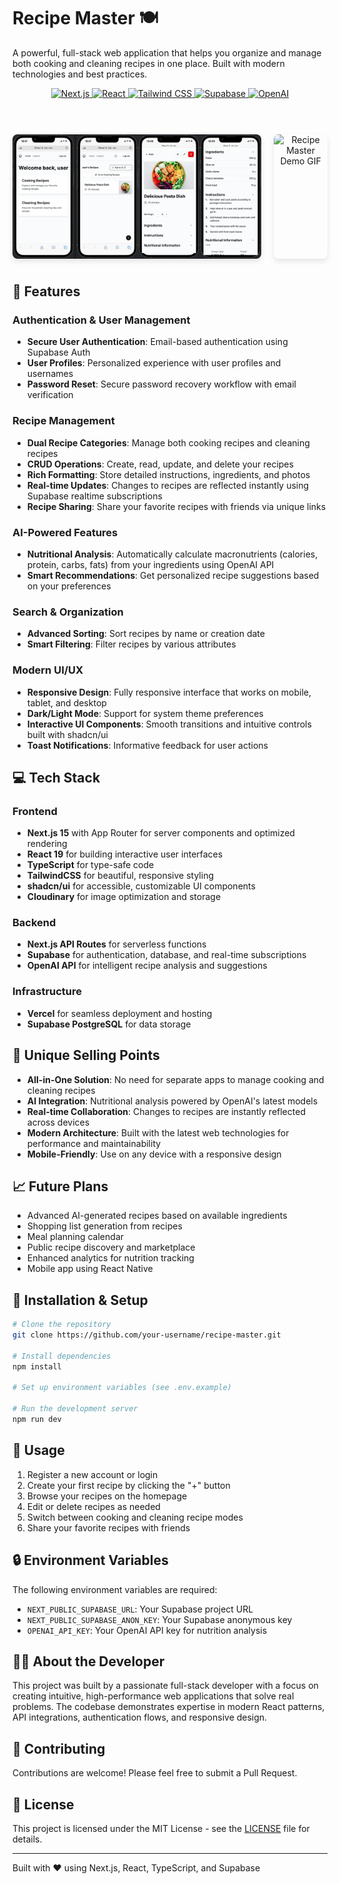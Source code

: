 # Recipe Master 🍽️

A powerful, full-stack web application that helps you organize and manage both cooking and cleaning recipes in one place. Built with modern technologies and best practices.

<div align="center">
  <a href="https://nextjs.org" target="_blank">
    <img src="https://img.shields.io/badge/Next.js-000000?style=for-the-badge&logo=next.js&logoColor=white" alt="Next.js" />
  </a>
  <a href="https://react.dev" target="_blank">
    <img src="https://img.shields.io/badge/React-61DAFB?style=for-the-badge&logo=react&logoColor=black" alt="React" />
  </a>
  <a href="https://tailwindcss.com" target="_blank">
    <img src="https://img.shields.io/badge/Tailwind_CSS-38B2AC?style=for-the-badge&logo=tailwind-css&logoColor=white" alt="Tailwind CSS" />
  </a>
  <a href="https://supabase.com" target="_blank">
    <img src="https://img.shields.io/badge/Supabase-3ECF8E?style=for-the-badge&logo=supabase&logoColor=white" alt="Supabase" />
  </a>
  <a href="https://openai.com" target="_blank">
    <img src="https://img.shields.io/badge/OpenAI-412991?style=for-the-badge&logo=openai&logoColor=white" alt="OpenAI" />
  </a>
</div>

<br />

<div align="center">
  <div style="display: flex; justify-content: center; gap: 20px; margin: 40px 0;">
    <img src="public/recipemaster.webp" alt="Recipe Master Screenshot" width="79%" style="border-radius: 8px; box-shadow: 0 4px 8px rgba(0,0,0,0.1);" />
    <img src="public/recipemaster.gif" alt="Recipe Master Demo GIF" width="20%" style="border-radius: 8px; box-shadow: 0 4px 8px rgba(0,0,0,0.1);" />
  </div>
</div>

## 🚀 Features

### Authentication & User Management

- **Secure User Authentication**: Email-based authentication using Supabase Auth
- **User Profiles**: Personalized experience with user profiles and usernames
- **Password Reset**: Secure password recovery workflow with email verification

### Recipe Management

- **Dual Recipe Categories**: Manage both cooking recipes and cleaning recipes
- **CRUD Operations**: Create, read, update, and delete your recipes
- **Rich Formatting**: Store detailed instructions, ingredients, and photos
- **Real-time Updates**: Changes to recipes are reflected instantly using Supabase realtime subscriptions
- **Recipe Sharing**: Share your favorite recipes with friends via unique links

### AI-Powered Features

- **Nutritional Analysis**: Automatically calculate macronutrients (calories, protein, carbs, fats) from your ingredients using OpenAI API
- **Smart Recommendations**: Get personalized recipe suggestions based on your preferences

### Search & Organization

- **Advanced Sorting**: Sort recipes by name or creation date
- **Smart Filtering**: Filter recipes by various attributes

### Modern UI/UX

- **Responsive Design**: Fully responsive interface that works on mobile, tablet, and desktop
- **Dark/Light Mode**: Support for system theme preferences
- **Interactive UI Components**: Smooth transitions and intuitive controls built with shadcn/ui
- **Toast Notifications**: Informative feedback for user actions

## 💻 Tech Stack

### Frontend

- **Next.js 15** with App Router for server components and optimized rendering
- **React 19** for building interactive user interfaces
- **TypeScript** for type-safe code
- **TailwindCSS** for beautiful, responsive styling
- **shadcn/ui** for accessible, customizable UI components
- **Cloudinary** for image optimization and storage

### Backend

- **Next.js API Routes** for serverless functions
- **Supabase** for authentication, database, and real-time subscriptions
- **OpenAI API** for intelligent recipe analysis and suggestions

### Infrastructure

- **Vercel** for seamless deployment and hosting
- **Supabase PostgreSQL** for data storage

## 🌟 Unique Selling Points

- **All-in-One Solution**: No need for separate apps to manage cooking and cleaning recipes
- **AI Integration**: Nutritional analysis powered by OpenAI's latest models
- **Real-time Collaboration**: Changes to recipes are instantly reflected across devices
- **Modern Architecture**: Built with the latest web technologies for performance and maintainability
- **Mobile-Friendly**: Use on any device with a responsive design

## 📈 Future Plans

- Advanced AI-generated recipes based on available ingredients
- Shopping list generation from recipes
- Meal planning calendar
- Public recipe discovery and marketplace
- Enhanced analytics for nutrition tracking
- Mobile app using React Native

## 🔧 Installation & Setup

```bash
# Clone the repository
git clone https://github.com/your-username/recipe-master.git

# Install dependencies
npm install

# Set up environment variables (see .env.example)

# Run the development server
npm run dev
```

## 📱 Usage

1. Register a new account or login
2. Create your first recipe by clicking the "+" button
3. Browse your recipes on the homepage
4. Edit or delete recipes as needed
5. Switch between cooking and cleaning recipe modes
6. Share your favorite recipes with friends

## 🔒 Environment Variables

The following environment variables are required:

- `NEXT_PUBLIC_SUPABASE_URL`: Your Supabase project URL
- `NEXT_PUBLIC_SUPABASE_ANON_KEY`: Your Supabase anonymous key
- `OPENAI_API_KEY`: Your OpenAI API key for nutrition analysis

## 👨‍💻 About the Developer

This project was built by a passionate full-stack developer with a focus on creating intuitive, high-performance web applications that solve real problems. The codebase demonstrates expertise in modern React patterns, API integrations, authentication flows, and responsive design.

## 🤝 Contributing

Contributions are welcome! Please feel free to submit a Pull Request.

## 📄 License

This project is licensed under the MIT License - see the [LICENSE](LICENSE) file for details.

---

Built with ❤️ using Next.js, React, TypeScript, and Supabase
